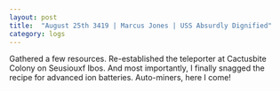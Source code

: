 ```yaml
---
layout: post
title:  "August 25th 3419 | Marcus Jones | USS Absurdly Dignified"
category: logs
---
```


<p>Gathered a few resources. Re-established the teleporter at Cactusbite Colony on Seusiouxf Ibos. And most importantly, I finally snagged the recipe for advanced ion batteries. Auto-miners, here I come!</p>


<!--more-->



